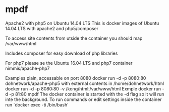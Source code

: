 # mpdf
Apache2 with php5 on Ubuntu 14.04 LTS
This is docker images of Ubuntu 14.04 LTS with apache2 and php5/composer

To access site contents from utside the container you should map /var/www/html

Includes composer for easy download of php libraries

For php7 please se the Ubuntu 16.04 LTS and php7 container nimmis/apache-php7

Examples
plain, accessable on port 8080 docker run -d -p 8080:80 dohnetwork/apache-php5
with external contents in /home/dohnetwork/html docker run -d -p 8080:80 -v /kong/html:/var/www/html 
Exmple
docker run -d -p 81:80 mpdf 
The docker container is started with the -d flag so it will run inte the background. To run commands or edit settings inside the container run `docker exec -ti /bin/bash'

